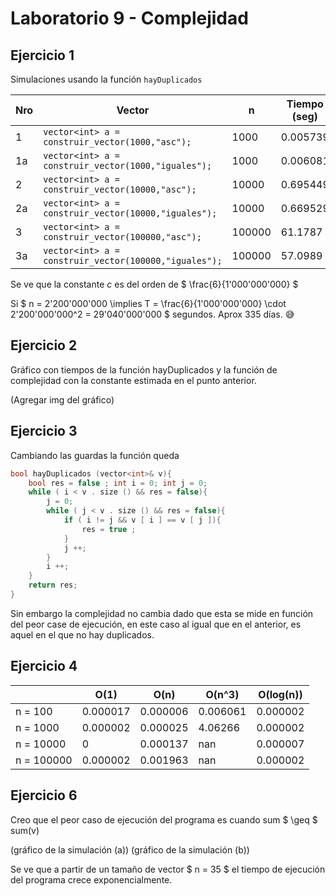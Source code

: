 # Laboratorio 9 - Complejidad

## Ejercicio 1

Simulaciones usando la función `hayDuplicados`

| Nro | Vector                                                | n      | Tiempo (seg) |
| --- | ----------------------------------------------------- | ------ | ------------ |
| 1   | `vector<int> a = construir_vector(1000,"asc");`       | 1000   | 0.005739     |
| 1a  | `vector<int> a = construir_vector(1000,"iguales");`   | 1000   | 0.006081     |
| 2   | `vector<int> a = construir_vector(10000,"asc");`      | 10000  | 0.695449     |
| 2a  | `vector<int> a = construir_vector(10000,"iguales");`  | 10000  | 0.669529     |
| 3   | `vector<int> a = construir_vector(100000,"asc");`     | 100000 | 61.1787      |
| 3a  | `vector<int> a = construir_vector(100000,"iguales");` | 100000 | 57.0989      |

Se ve que la constante $c$ es del orden de $ \frac{6}{1'000'000'000} $

Si $ n = 2'200'000'000 \implies T = \frac{6}{1'000'000'000} \cdot 2'200'000'000^2 = 29'040'000'000 $ segundos. Aprox 335 días. 😅

## Ejercicio 2

Gráfico con tiempos de la función hayDuplicados y la función de complejidad con la constante estimada en el punto anterior.

(Agregar img del gráfico)

## Ejercicio 3

Cambiando las guardas la función queda

```C++
bool hayDuplicados (vector<int>& v){
    bool res = false ; int i = 0; int j = 0;
    while ( i < v . size () && res = false){
        j = 0;
        while ( j < v . size () && res = false){
            if ( i != j && v [ i ] == v [ j ]){
                res = true ;
            }
            j ++;
        }
        i ++;
    }
    return res;
}
```

Sin embargo la complejidad no cambia dado que esta se mide en función del peor case de ejecución, en este caso al igual que en el anterior, es aquel en el que no hay duplicados.

## Ejercicio 4

|            | O(1)     | O(n)     | O(n^3)   | O(log(n)) |
| ---------- | -------- | -------- | -------- | --------- |
| n = 100    | 0.000017 | 0.000006 | 0.006061 | 0.000002  |
| n = 1000   | 0.000002 | 0.000025 | 4.06266  | 0.000002  |
| n = 10000  | 0        | 0.000137 | nan      | 0.000007  |
| n = 100000 | 0.000002 | 0.001963 | nan      | 0.000002  |

## Ejercicio 6

Creo que el peor caso de ejecución del programa es cuando sum $ \geq $ sum(v)

(gráfico de la simulación (a))
(gráfico de la simulación (b))

Se ve que a partir de un tamaño de vector $ n = 35 $ el tiempo de ejecución del programa crece exponencialmente.
